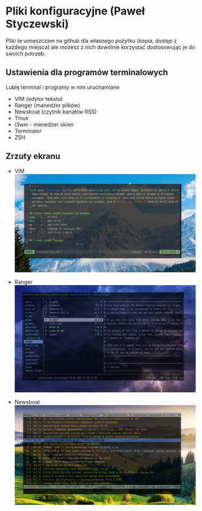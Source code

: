 # Pliki konfiguracyjne (Paweł Styczewski)

Pliki te umieszczam na github dla własnego pożytku (kopia, dostęp z każdego miejsca) ale możesz z nich dowolnie korzystać dostosowując je do swoich potrzeb.

## Ustawienia dla programów terminalowych
Lubię terminal i programy w nim uruchamiane

- VIM  (edytor tekstu)
- Ranger (manedżer plików)
- Newsboat (czytnik kanałów RSS)
- Tmux
- i3wm - menedżer okien
- Terminator
- ZSH

## Zrzuty ekranu
- VIM
![zrzut vim](https://github.com/styczewski/dotfiles/blob/master/screenshots/vim.png)

- Ranger
![zrzut ranger](https://github.com/styczewski/dotfiles/blob/master/screenshots/ranger.png)

- Newsboat
![zrzut newsboat](https://github.com/styczewski/dotfiles/blob/master/screenshots/newsboat.png)
